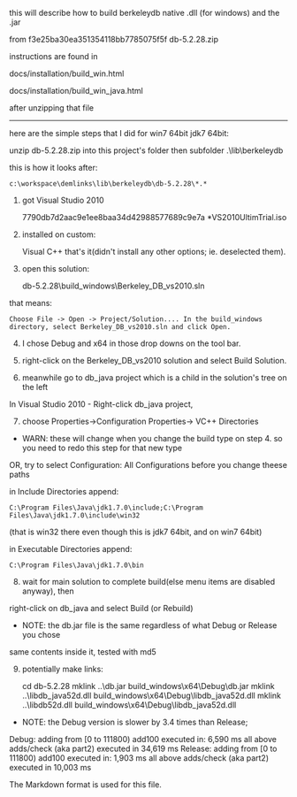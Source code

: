 this will describe how to build berkeleydb native .dll (for windows) and the .jar

from f3e25ba30ea351354118bb7785075f5f  db-5.2.28.zip


instructions are found in
 
docs/installation/build_win.html

docs/installation/build_win_java.html

after unzipping that file

-------------------
here are the simple steps that I did for win7 64bit jdk7 64bit:

unzip db-5.2.28.zip into this project's folder then subfolder .\lib\berkeleydb

this is how it looks after:

	c:\workspace\demlinks\lib\berkeleydb\db-5.2.28\*.*

1. got Visual Studio 2010

	7790db7d2aac9e1ee8baa34d42988577689c9e7a *VS2010UltimTrial.iso

2. installed on custom:

	Visual C++
that's it(didn't install any other options; ie. deselected them). 

3. open this solution: 

	db-5.2.28\build_windows\Berkeley_DB_vs2010.sln
	
that means:

	Choose File -> Open -> Project/Solution.... In the build_windows directory, select Berkeley_DB_vs2010.sln and click Open.

4. I chose Debug and x64 in those drop downs on the tool bar.

5. right-click on the Berkeley_DB_vs2010 solution and select Build Solution.

6. meanwhile go to db_java project which is a child in the solution's tree on the left

In Visual Studio 2010 - Right-click db_java project,

7. choose Properties->Configuration Properties-> VC++ Directories

* WARN: these will change when you change the build type on step 4. so you need to redo this step for that new type

OR, try to select Configuration: All Configurations before you change theese paths

in Include Directories append:

	C:\Program Files\Java\jdk1.7.0\include;C:\Program Files\Java\jdk1.7.0\include\win32

(that is win32 there even though this is jdk7 64bit, and on win7 64bit)

in Executable Directories append:

	C:\Program Files\Java\jdk1.7.0\bin



8. wait for main solution to complete build(else menu items are disabled anyway), then 

right-click on db_java and select Build (or Rebuild) 

* NOTE: the db.jar file is the same regardless of what Debug or Release you chose

same contents inside it, tested with md5

9. potentially make links:

	cd db-5.2.28
	mklink ..\db.jar build_windows\x64\Debug\db.jar
	mklink ..\libdb_java52d.dll build_windows\x64\Debug\libdb_java52d.dll
	mklink ..\libdb52d.dll build_windows\x64\Debug\libdb_java52d.dll



* NOTE: the Debug version is slower by 3.4 times than Release;

Debug:
	adding from [0 to 111800) add100 executed in: 6,590 ms
	all above adds/check (aka part2) executed in 34,619 ms
Release:
	adding from [0 to 111800) add100 executed in: 1,903 ms
	all above adds/check (aka part2) executed in 10,003 ms




The Markdown format is used for this file.
